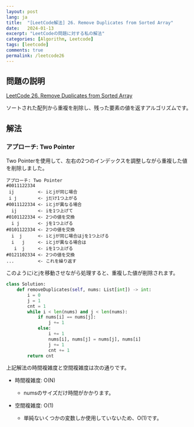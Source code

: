 ```yaml
---
layout: post
lang: ja
title:  "[LeetCode解法] 26. Remove Duplicates from Sorted Array"
date:   2024-01-13
excerpt: "LeetCodeの問題に対する私の解法"
categories: [Algorithm, Leetcode]
tags: [leetcode]
comments: true
permalink: /leetcode26
---
```


## 問題の説明
[LeetCode 26. Remove Duplicates from Sorted Array](https://leetcode.com/problems/remove-duplicates-from-sorted-array/description/?envType=study-plan-v2&envId=top-interview-150)

ソートされた配列から重複を削除し、残った要素の値を返すアルゴリズムです。

## 解法
### アプローチ: Two Pointer
Two Pointerを使用して、左右の2つのインデックスを調整しながら重複した値を削除しました。
```
アプローチ: Two Pointer
#0011122334
 ij         <- iとjが同じ場合
 i j        <- jだけ1つ上がる
#0011122334 <- iとjが異なる場合
  ij        <- iを1つ上げて
#0101122334 <- 2つの値を交換
  i j       <- jを1つ上げる
#0101122334 <- 2つの値を交換
  i  j      <- iとjが同じ場合はjを1つ上げる
  i   j     <- iとjが異なる場合は
   i  j     <- iを1つ上げる
#0121102334 <- 2つの値を交換
...         <- これを繰り返す
```
このようにiとjを移動させながら処理すると、重複した値が削除されます。

```python
class Solution:
    def removeDuplicates(self, nums: List[int]) -> int:
        i = 0 
        j = 1
        cnt = 1
        while i < len(nums) and j < len(nums):
            if nums[i] == nums[j]:
                j += 1
            else:
                i += 1
                nums[i], nums[j] = nums[j], nums[i]
                j += 1
                cnt += 1
        return cnt 
```

上記解法の時間複雑度と空間複雑度は次の通りです。

* 時間複雑度: O(N)
  - numsのサイズだけ時間がかかります。

* 空間複雑度: O(1)
  - 単純ないくつかの変数しか使用していないため、O(1)です。
